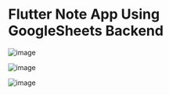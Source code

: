 # Flutter Note App Using GoogleSheets Backend

![image](https://user-images.githubusercontent.com/66193892/202887401-e7ab1363-be39-4596-9848-0492e567aa9e.png)

![image](https://user-images.githubusercontent.com/66193892/202887411-c5bd5a20-be0b-4d14-826e-0df81106a86f.png)

![image](https://user-images.githubusercontent.com/66193892/202887425-91ca7c63-ab59-4b86-93f8-e24edbc89456.png)
